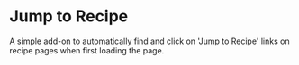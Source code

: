 # Jump to Recipe

A simple add-on to automatically find and click on 'Jump to Recipe' links on recipe pages when first loading the page.
